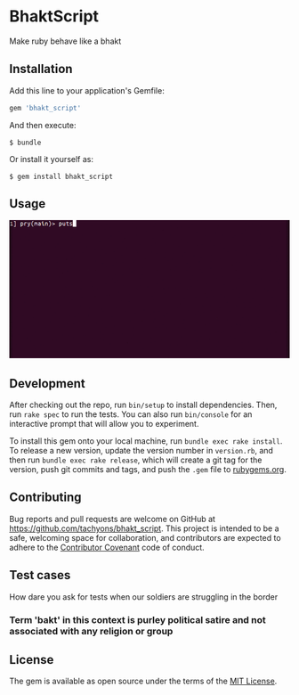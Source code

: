 # BhaktScript

Make ruby behave like a bhakt

## Installation

Add this line to your application's Gemfile:

```ruby
gem 'bhakt_script'
```

And then execute:

    $ bundle

Or install it yourself as:

    $ gem install bhakt_script

## Usage

![Image of Yaktocat](bhakt_script.gif)

## Development

After checking out the repo, run `bin/setup` to install dependencies. Then, run `rake spec` to run the tests. You can also run `bin/console` for an interactive prompt that will allow you to experiment.

To install this gem onto your local machine, run `bundle exec rake install`. To release a new version, update the version number in `version.rb`, and then run `bundle exec rake release`, which will create a git tag for the version, push git commits and tags, and push the `.gem` file to [rubygems.org](https://rubygems.org).

## Contributing

Bug reports and pull requests are welcome on GitHub at https://github.com/tachyons/bhakt_script. This project is intended to be a safe, welcoming space for collaboration, and contributors are expected to adhere to the [Contributor Covenant](http://contributor-covenant.org) code of conduct.

## Test cases

How dare you ask for tests when our soldiers are struggling in the border

### Term 'bakt' in this context is purley political satire and not associated with any religion or group

## License

The gem is available as open source under the terms of the [MIT License](http://opensource.org/licenses/MIT).

